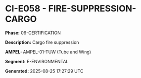 # CI-E058 - FIRE-SUPPRESSION-CARGO

**Phase:** 06-CERTIFICATION

**Description:** Cargo fire suppression

**AMPEL:** AMPEL-01-TUW (Tube and Wing)

**Segment:** E-ENVIRONMENTAL

**Generated:** 2025-08-25 17:27:29 UTC
